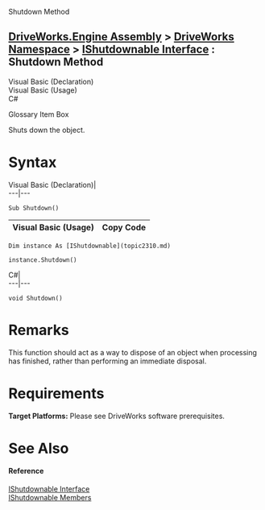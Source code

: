 Shutdown Method   
  
[DriveWorks.Engine Assembly](topic2156.md) > [DriveWorks Namespace](topic2159.md) > [IShutdownable Interface](topic2310.md) : Shutdown Method  
---  
  
Visual Basic (Declaration)    
Visual Basic (Usage)    
C# 

Glossary Item Box

Shuts down the object. 

# Syntax

Visual Basic (Declaration)|   
---|---  
      
    
    Sub Shutdown()   
  
Visual Basic (Usage)| Copy Code  
---|---  
      
    
    Dim instance As [IShutdownable](topic2310.md)
     
    instance.Shutdown()  
  
C#|   
---|---  
      
    
    void Shutdown()  
  
# Remarks

This function should act as a way to dispose of an object when processing has finished, rather than performing an immediate disposal.

# Requirements

**Target Platforms:** Please see DriveWorks software prerequisites.

# See Also

#### Reference

[IShutdownable Interface](topic2310.md)   
[IShutdownable Members](topic2311.md)


